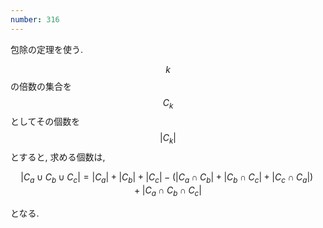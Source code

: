 ```yaml
---
number: 316
---
```

包除の定理を使う.

$$ k $$ の倍数の集合を $$ C_k $$ としてその個数を $$ \vert C_k \vert $$ とすると, 求める個数は,

$$
| C_a \cup C_b \cup C_c | = | C_a | + | C_b | + | C_c | - ( | C_a \cap C_b | + | C_b \cap C_c | + | C_c \cap C_a |) + | C_a \cap C_b \cap C_c |
$$

となる.
